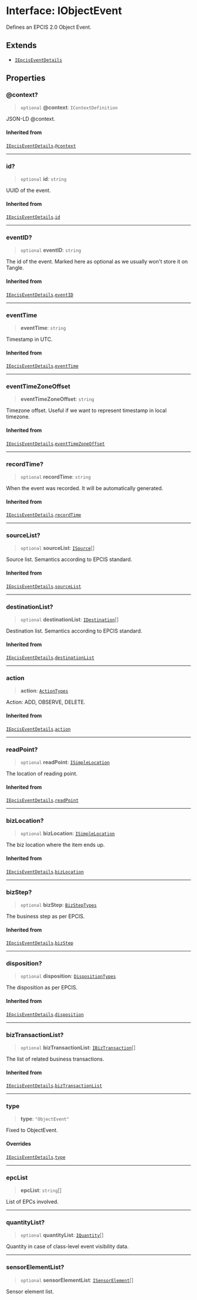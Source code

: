 # Interface: IObjectEvent

Defines an EPCIS 2.0 Object Event.

## Extends

- [`IEpcisEventDetails`](IEpcisEventDetails.md)

## Properties

### @context?

> `optional` **@context**: `IContextDefinition`

JSON-LD @context.

#### Inherited from

[`IEpcisEventDetails`](IEpcisEventDetails.md).[`@context`](IEpcisEventDetails.md#@context)

***

### id?

> `optional` **id**: `string`

UUID of the event.

#### Inherited from

[`IEpcisEventDetails`](IEpcisEventDetails.md).[`id`](IEpcisEventDetails.md#id)

***

### eventID?

> `optional` **eventID**: `string`

The id of the event. Marked here as optional as we usually won't store it on Tangle.

#### Inherited from

[`IEpcisEventDetails`](IEpcisEventDetails.md).[`eventID`](IEpcisEventDetails.md#eventid)

***

### eventTime

> **eventTime**: `string`

Timestamp in UTC.

#### Inherited from

[`IEpcisEventDetails`](IEpcisEventDetails.md).[`eventTime`](IEpcisEventDetails.md#eventtime)

***

### eventTimeZoneOffset

> **eventTimeZoneOffset**: `string`

Timezone offset. Useful if we want to represent timestamp in local timezone.

#### Inherited from

[`IEpcisEventDetails`](IEpcisEventDetails.md).[`eventTimeZoneOffset`](IEpcisEventDetails.md#eventtimezoneoffset)

***

### recordTime?

> `optional` **recordTime**: `string`

When the event was recorded. It will be automatically generated.

#### Inherited from

[`IEpcisEventDetails`](IEpcisEventDetails.md).[`recordTime`](IEpcisEventDetails.md#recordtime)

***

### sourceList?

> `optional` **sourceList**: [`ISource`](ISource.md)[]

Source list. Semantics according to EPCIS standard.

#### Inherited from

[`IEpcisEventDetails`](IEpcisEventDetails.md).[`sourceList`](IEpcisEventDetails.md#sourcelist)

***

### destinationList?

> `optional` **destinationList**: [`IDestination`](IDestination.md)[]

Destination list. Semantics according to EPCIS standard.

#### Inherited from

[`IEpcisEventDetails`](IEpcisEventDetails.md).[`destinationList`](IEpcisEventDetails.md#destinationlist)

***

### action

> **action**: [`ActionTypes`](../type-aliases/ActionTypes.md)

Action: ADD, OBSERVE, DELETE.

#### Inherited from

[`IEpcisEventDetails`](IEpcisEventDetails.md).[`action`](IEpcisEventDetails.md#action)

***

### readPoint?

> `optional` **readPoint**: [`ISimpleLocation`](ISimpleLocation.md)

The location of reading point.

#### Inherited from

[`IEpcisEventDetails`](IEpcisEventDetails.md).[`readPoint`](IEpcisEventDetails.md#readpoint)

***

### bizLocation?

> `optional` **bizLocation**: [`ISimpleLocation`](ISimpleLocation.md)

The biz location where the item ends up.

#### Inherited from

[`IEpcisEventDetails`](IEpcisEventDetails.md).[`bizLocation`](IEpcisEventDetails.md#bizlocation)

***

### bizStep?

> `optional` **bizStep**: [`BizStepTypes`](../type-aliases/BizStepTypes.md)

The business step as per EPCIS.

#### Inherited from

[`IEpcisEventDetails`](IEpcisEventDetails.md).[`bizStep`](IEpcisEventDetails.md#bizstep)

***

### disposition?

> `optional` **disposition**: [`DispositionTypes`](../type-aliases/DispositionTypes.md)

The disposition as per EPCIS.

#### Inherited from

[`IEpcisEventDetails`](IEpcisEventDetails.md).[`disposition`](IEpcisEventDetails.md#disposition)

***

### bizTransactionList?

> `optional` **bizTransactionList**: [`IBizTransaction`](IBizTransaction.md)[]

The list of related business transactions.

#### Inherited from

[`IEpcisEventDetails`](IEpcisEventDetails.md).[`bizTransactionList`](IEpcisEventDetails.md#biztransactionlist)

***

### type

> **type**: `"ObjectEvent"`

Fixed to ObjectEvent.

#### Overrides

[`IEpcisEventDetails`](IEpcisEventDetails.md).[`type`](IEpcisEventDetails.md#type)

***

### epcList

> **epcList**: `string`[]

List of EPCs involved.

***

### quantityList?

> `optional` **quantityList**: [`IQuantity`](IQuantity.md)[]

Quantity in case of class-level event visibility data.

***

### sensorElementList?

> `optional` **sensorElementList**: [`ISensorElement`](ISensorElement.md)[]

Sensor element list.
